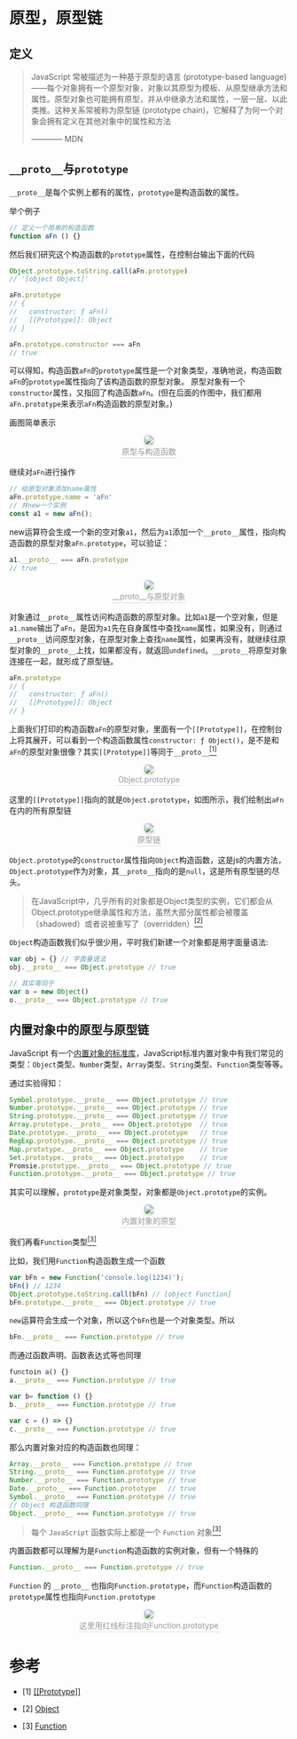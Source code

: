 # 原型，原型链

## 定义
> JavaScript 常被描述为一种基于原型的语言 (prototype-based language)——每个对象拥有一个原型对象，对象以其原型为模板、从原型继承方法和属性。原型对象也可能拥有原型，并从中继承方法和属性，一层一层、以此类推。这种关系常被称为原型链 (prototype chain)，它解释了为何一个对象会拥有定义在其他对象中的属性和方法
>
> ———— MDN

## `__proto__`与`prototype`
`__proto__`是每个实例上都有的属性，`prototype`是构造函数的属性。

举个例子
```js
// 定义一个简单的构造函数
function aFn () {}
```
然后我们研究这个构造函数的`prototype`属性，在控制台输出下面的代码
```js
Object.prototype.toString.call(aFn.prototype) 
// '[object Object]'

aFn.prototype
// {
//   constructor: ƒ aFn()
//   [[Prototype]]: Object
// }

aFn.prototype.constructor === aFn
// true
```
可以得知，构造函数`aFn`的`prototype`属性是一个对象类型，准确地说，构造函数`aFn`的`prototype`属性指向了该构造函数的原型对象。
原型对象有一个`constructor`属性，又指回了构造函数`aFn`。(但在后面的作图中，我们都用`aFn.prototype`来表示`aFn`构造函数的原型对象。)

画图简单表示
<center>
  <img style="border-radius: 0.3125em;
  box-shadow: 0 2px 4px 0 rgba(34,36,38,.12),0 2px 10px 0 rgba(34,36,38,.08);" 
  src="https://gitee.com/jlrszxc/pic-go-images/raw/master/images/proto1.png">
  <br>
  <div style="color:orange; border-bottom: 1px solid #d9d9d9;
  display: inline-block;
  color: #999;
  padding: 2px;">原型与构造函数</div>
</center>

继续对`aFn`进行操作
```js
// 给原型对象添加name属性
aFn.prototype.name = 'aFn'
// 并new一个实例
const a1 = new aFn();
```
new运算符会生成一个新的空对象`a1`，然后为`a1`添加一个`__proto__`属性，指向构造函数的原型对象`aFn.prototype`，可以验证：
```js
a1.__proto__ === aFn.prototype
// true
```
<center>
  <img style="border-radius: 0.3125em;
  box-shadow: 0 2px 4px 0 rgba(34,36,38,.12),0 2px 10px 0 rgba(34,36,38,.08);" 
  src="https://gitee.com/jlrszxc/pic-go-images/raw/master/images/proto2.png">
  <br>
  <div style="color:orange; border-bottom: 1px solid #d9d9d9;
  display: inline-block;
  color: #999;
  padding: 2px;">__proto__与原型对象</div>
</center>

对象通过`__proto__`属性访问构造函数的原型对象。比如`a1`是一个空对象，但是`a1.name`输出了`aFn`，是因为`a1`先在自身属性中查找`name`属性，如果没有，则通过`__proto__`访问原型对象，在原型对象上查找`name`属性，如果再没有，就继续往原型对象的`__proto__`上找，如果都没有，就返回`undefined`。`__proto__`将原型对象连接在一起，就形成了原型链。

```js
aFn.prototype
// {
//   constructor: ƒ aFn()
//   [[Prototype]]: Object
// }
```
上面我们打印的构造函数`aFn`的原型对象，里面有一个`[[Prototype]]`，在控制台上将其展开，可以看到一个构造函数属性`constructor: ƒ Object()`，是不是和`aFn`的原型对象很像？其实`[[Prototype]]`等同于`__proto__`[<sup>[1]</sup>](#refer-anchor-1)
<center>
  <img style="border-radius: 0.3125em;
  box-shadow: 0 2px 4px 0 rgba(34,36,38,.12),0 2px 10px 0 rgba(34,36,38,.08);" 
  src="https://gitee.com/jlrszxc/pic-go-images/raw/master/images/proto3.png">
  <br>
  <div style="color:orange; border-bottom: 1px solid #d9d9d9;
  display: inline-block;
  color: #999;
  padding: 2px;">Object.prototype</div>
</center>

这里的`[[Prototype]]`指向的就是`Object.prototype`，如图所示，我们绘制出`aFn`在内的所有原型链

<center>
  <img style="border-radius: 0.3125em;
  box-shadow: 0 2px 4px 0 rgba(34,36,38,.12),0 2px 10px 0 rgba(34,36,38,.08);" 
  src="https://gitee.com/jlrszxc/pic-go-images/raw/master/images/proto5.png">
  <br>
  <div style="color:orange; border-bottom: 1px solid #d9d9d9;
  display: inline-block;
  color: #999;
  padding: 2px;">原型链</div>
</center>

`Object.prototype`的`constructor`属性指向`Object`构造函数，这是js的内置方法，`Object.prototype`作为对象，其`__proto__`指向的是`null`，这是所有原型链的尽头。

> 在JavaScript中，几乎所有的对象都是Object类型的实例，它们都会从Object.prototype继承属性和方法，虽然大部分属性都会被覆盖（shadowed）或者说被重写了（overridden）[<sup>[2]</sup>](#refer-anchor-2)

`Object`构造函数我们似乎很少用，平时我们新建一个对象都是用字面量语法:
```js
var obj = {} // 字面量语法
obj.__proto__ === Object.prototype // true

// 其实等同于
var o = new Object()
o.__proto__ === Object.prototype // true
```


## 内置对象中的原型与原型链
JavaScript 有一个[内置对象的标准库](https://developer.mozilla.org/zh-CN/docs/Web/JavaScript/Reference/Global_Objects)，JavaScript标准内置对象中有我们常见的类型：`Object`类型、`Number`类型，`Array`类型、`String`类型、`Function`类型等等。

通过实验得知：
```js
Symbol.prototype.__proto__ === Object.prototype // true
Number.prototype.__proto__ === Object.prototype // true
String.prototype.__proto__ === Object.prototype // true
Array.prototype.__proto__ === Object.prototype  // true
Date.prototype.__proto__ === Object.prototype   // true
RegExp.prototype.__proto__ === Object.prototype // true
Map.prototype.__proto__ === Object.prototype    // true
Set.prototype.__proto__ === Object.prototype    // true
Promsie.prototype.__proto__ === Object.prototype // true
Function.prototype.__proto__ === Object.prototype // true
```
其实可以理解，`prototype`是对象类型，对象都是`Object.prototype`的实例。
<center>
  <img style="border-radius: 0.3125em;
  box-shadow: 0 2px 4px 0 rgba(34,36,38,.12),0 2px 10px 0 rgba(34,36,38,.08);" 
  src="https://gitee.com/jlrszxc/pic-go-images/raw/master/images/内置函数原型.jpg">
  <br>
  <div style="color:orange; border-bottom: 1px solid #d9d9d9;
  display: inline-block;
  color: #999;
  padding: 2px;">内置对象的原型</div>
</center>

我们再看`Function`类型[<sup>[3]</sup>](#refer-anchor-3)


比如，我们用`Function`构造函数生成一个函数
```js
var bFn = new Function('console.log(1234)');
bFn() // 1234
Object.prototype.toString.call(bFn) // [object Function]
bFn.prototype.__proto__ === Object.prototype // true
```
`new`运算符会生成一个对象，所以这个`bFn`也是一个对象类型。所以
```js
bFn.__proto__ === Function.prototype // true
```
而通过函数声明、函数表达式等也同理
```js
functoin a() {}
a.__proto__ === Function.prototype // true

var b= function () {}
b.__proto__ === Function.prototype // true

var c = () => {}
c.__proto__ === Function.prototype // true
```
那么内置对象对应的构造函数也同理：
```js
Array.__proto__ === Function.prototype // true
String.__proto__ === Function.prototype // true
Number.__proto__ === Function.prototype // true
Date.__proto__ === Function.prototype   // true
Symbol.__proto__ === Function.prototype // true
// Object 构造函数同理
Object.__proto__ === Function.prototype // true
```

> 每个 `JavaScript` 函数实际上都是一个 `Function` 对象[<sup>[3]</sup>](#refer-anchor-3)

内置函数都可以理解为是`Function`构造函数的实例对象，但有一个特殊的
```js
Function.__proto__ === Function.prototype // true
```
`Function` 的 `__proto__` 也指向`Function.prototype`，而`Function`构造函数的`prototype`属性也指向`Function.prototype`

<center>
  <img style="border-radius: 0.3125em;
  box-shadow: 0 2px 4px 0 rgba(34,36,38,.12),0 2px 10px 0 rgba(34,36,38,.08);" 
  src="https://gitee.com/jlrszxc/pic-go-images/raw/master/images/原型链.jpg">
  <br>
  <div style="color:orange; border-bottom: 1px solid #d9d9d9;
  display: inline-block;
  color: #999;
  padding: 2px;">这里用红线标注指向Function.prototype</div>
</center>



# 参考
<div id="refer-anchor-1"></div>

- [1] [[[Prototype]]](https://developer.mozilla.org/zh-CN/docs/Web/JavaScript/Inheritance_and_the_prototype_chain#%E7%BB%A7%E6%89%BF%E5%B1%9E%E6%80%A7)

<div id="refer-anchor-1"></div>

- [2] [Object](https://developer.mozilla.org/zh-CN/docs/Web/JavaScript/Reference/Global_Objects/Object)

<div id="refer-anchor-3"></div>

- [3] [Function](https://developer.mozilla.org/zh-CN/docs/Web/JavaScript/Reference/Global_Objects/Function)

